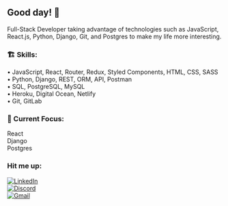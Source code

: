 ## Good day! 🫡

Full-Stack Developer taking advantage of technologies such as JavaScript, React.js, Python, Django, Git, and Postgres to make my life more interesting.

### 🏗 Skills:
• JavaScript, React, Router, Redux, Styled Components, HTML, CSS, SASS  
• Python, Django, REST, ORM, API, Postman  
• SQL, PostgreSQL, MySQL  
• Heroku, Digital Ocean, Netlify  
• Git, GitLab  

### 🔎 Current Focus:
React  
Django  
Postgres  

### Hit me up:
[![LinkedIn](https://img.shields.io/badge/LinkedIn-blue?style=flat&logo=linkedin&labelColor=blue)](https://www.linkedin.com/in/luka-cafuta)  
[![Discord](https://img.shields.io/badge/Discord-7289DA?style=flat&logo=discord&labelColor=7289DA)](https://discordapp.com/users/889877455203078174)  
[![Gmail](https://img.shields.io/badge/Gmail-red?style=flat&logo=gmail&labelColor=red)](mailto:luka.cafuta@gmail.com)  

<!--
**lukacafuta/lukacafuta** is a ✨ _special_ ✨ repository because its `README.md` (this file) appears on your GitHub profile.
-->
